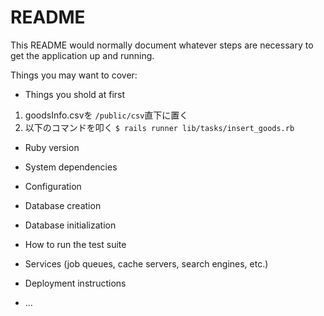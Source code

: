 # README

This README would normally document whatever steps are necessary to get the
application up and running.

Things you may want to cover:

* Things you shold at first 
1. goodsInfo.csvを `/public/csv`直下に置く
2. 以下のコマンドを叩く
`$ rails runner lib/tasks/insert_goods.rb`

* Ruby version

* System dependencies

* Configuration

* Database creation

* Database initialization

* How to run the test suite

* Services (job queues, cache servers, search engines, etc.)

* Deployment instructions

* ...

